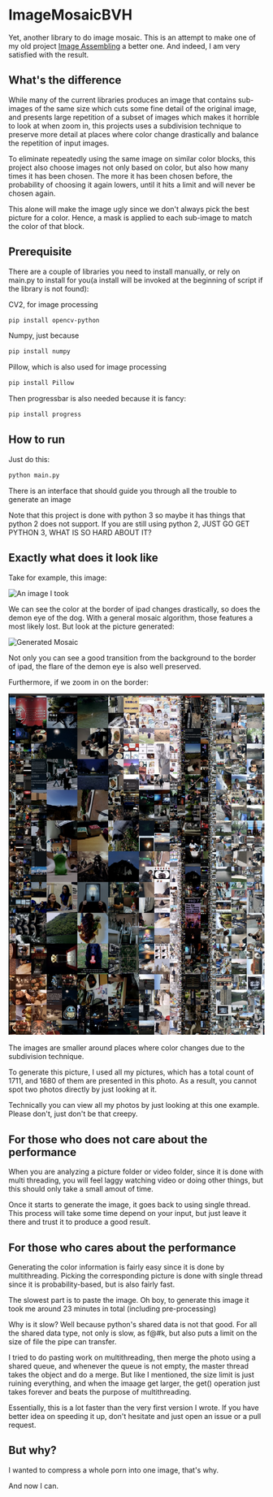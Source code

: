 # ImageMosaicBVH

Yet, another library to do image mosaic. This is an attempt to make one of my old project [Image Assembling](https://github.com/txstc55/image_assembling) a better one. And indeed, I am very satisfied with the result.

## What's the difference
While many of the current libraries produces an image that contains sub-images of the same size which cuts some fine detail of the original image, and presents large repetition of a subset of images which makes it horrible to look at when zoom in, this projects uses a subdivision technique to preserve more detail at places where color change drastically and balance the repetition of input images.

To eliminate repeatedly using the same image on similar color blocks, this project also choose images not only based on color, but also how many times it has been chosen. The more it has been chosen before, the probability of choosing it again lowers, until it hits a limit and will never be chosen again.

This alone will make the image ugly since we don't always pick the best picture for a color. Hence, a mask is applied to each sub-image to match the color of that block.

## Prerequisite

There are a couple of libraries you need to install manually, or rely on main.py to install for you(a install will be invoked at the beginning of script if the library is not found):

CV2, for image processing

```bash
pip install opencv-python
```

Numpy, just because

```bash
pip install numpy
```

Pillow, which is also used for image processing

```bash
pip install Pillow
```

Then progressbar is also needed because it is fancy:

```bash
pip install progress
```

## How to run

Just do this:
```bash
python main.py
```

There is an interface that should guide you through all the trouble to generate an image

Note that this project is done with python 3 so maybe it has things that python 2 does not support. If you are still using python 2, JUST GO GET PYTHON 3, WHAT IS SO HARD ABOUT IT?


## Exactly what does it look like

Take for example, this image:

![An image I took](https://github.com/txstc55/ImageMosaicBVH/blob/master/showcase/test.jpg?raw=false)

We can see the color at the border of ipad changes drastically, so does the demon eye of the dog. With a general mosaic algorithm, those features a most likely lost. But look at the picture generated:

![Generated Mosaic](https://github.com/txstc55/ImageMosaicBVH/blob/master/showcase/test_out.jpg?raw=false)

Not only you can see a good transition from the background to the border of ipad, the flare of the demon eye is also well preserved.

Furthermore, if we zoom in on the border:

![Screenshot around border](https://github.com/txstc55/ImageMosaicBVH/blob/master/showcase/border.png?raw=false)

The images are smaller around places where color changes due to the subdivision technique.

To generate this picture, I used all my pictures, which has a total count of 1711, and 1680 of them are presented in this photo. As a result, you cannot spot two photos directly by just looking at it.

Technically you can view all my photos by just looking at this one example. Please don't, just don't be that creepy.

## For those who does not care about the performance

When you are analyzing a picture folder or video folder, since it is done with multi threading, you will feel laggy watching video or doing other things, but this should only take a small amout of time.

Once it starts to generate the image, it goes back to using single thread. This process will take some time depend on your input, but just leave it there and trust it to produce a good result.

## For those who cares about the performance

Generating the color information is fairly easy since it is done by multithreading. Picking the corresponding picture is done with single thread since it is probability-based, but is also fairly fast.

The slowest part is to paste the image. Oh boy, to generate this image it took me around 23 minutes in total (including pre-processing)

Why is it slow? Well because python's shared data is not that good. For all the shared data type, not only is slow, as f@#k, but also puts a limit on the size of file the pipe can transfer.

I tried to do pasting work on multithreading, then merge the photo using a shared queue, and whenever the queue is not empty, the master thread takes the object and do a merge. But like I mentioned, the size limit is just ruining everything, and when the imaage get larger, the get() operation just takes forever and beats the purpose of multithreading.

Essentially, this is a lot faster than the very first version I wrote. If you have better idea on speeding it up, don't hesitate and just open an issue or a pull request.

## But why?
I wanted to compress a whole porn into one image, that's why.

And now I can.